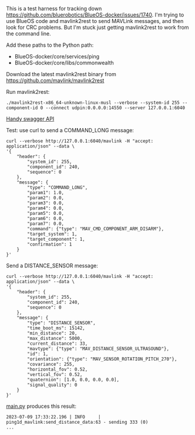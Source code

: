This is a test harness for tracking down https://github.com/bluerobotics/BlueOS-docker/issues/1740.
I'm trying to use BlueOS code and mavlink2rest to send MAVLink messages, and then look for CRC problems.
But I'm stuck just getting mavlink2rest to work from the command line.

Add these paths to the Python path:
* BlueOS-docker/core/services/ping
* BlueOS-docker/core/libs/commonwealth

Download the latest mavlink2rest binary from https://github.com/mavlink/mavlink2rest

Run mavlink2rest:
~~~
./mavlink2rest-x86_64-unknown-linux-musl --verbose --system-id 255 --component-id 0 --connect udpin:0.0.0.0:14550 --server 127.0.0.1:6040
~~~

[Handy swagger API](http://127.0.0.1:6040/docs/index.html?url=/docs.json#/default/get_helper_mavlink)

Test: use curl to send a COMMAND_LONG message:
~~~
curl --verbose http://127.0.0.1:6040/mavlink -H "accept: application/json" --data \
'{
    "header": {
        "system_id": 255,
        "component_id": 240,
        "sequence": 0
    },
    "message": {
        "type": "COMMAND_LONG",
        "param1": 1.0,
        "param2": 0.0,
        "param3": 0.0,
        "param4": 0.0,
        "param5": 0.0,
        "param6": 0.0,
        "param7": 0.0,
        "command": {"type": "MAV_CMD_COMPONENT_ARM_DISARM"},
        "target_system": 1,
        "target_component": 1,
        "confirmation": 1
    }
}'
~~~

Send a DISTANCE_SENSOR message:
~~~
curl --verbose http://127.0.0.1:6040/mavlink -H "accept: application/json" --data \
'{
    "header": {
        "system_id": 255,
        "component_id": 240,
        "sequence": 0
    },
    "message": {
        "type": "DISTANCE_SENSOR",
        "time_boot_ms": 15142,
        "min_distance": 20,
        "max_distance": 5000,
        "current_distance": 33,
        "mavtype": {"type": "MAV_DISTANCE_SENSOR_ULTRASOUND"},
        "id": 1,
        "orientation": {"type": "MAV_SENSOR_ROTATION_PITCH_270"},
        "covariance": 255,
        "horizontal_fov": 0.52,
        "vertical_fov": 0.52,
        "quaternion": [1.0, 0.0, 0.0, 0.0],
        "signal_quality": 0
    }
}'
~~~

[main.py](main.py) produces this result:
~~~
2023-07-09 17:33:22.196 | INFO     | ping1d_mavlink:send_distance_data:63 - sending 333 (0)
...
~~~